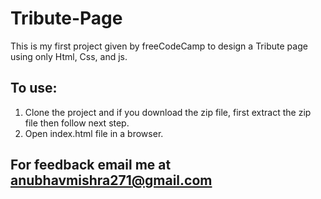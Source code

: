 # Tribute-Page
This is my first project given by freeCodeCamp to design a Tribute page using only Html, Css, and js.

 ## To use:
 1. Clone the project and if you download the zip file, first extract the zip file then follow next step.
 2. Open index.html file in a browser.
 
 ## For feedback email me at anubhavmishra271@gmail.com
